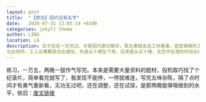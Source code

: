 ```yaml
---
layout: post
title:  "【原创】纽约没有名字"
date:   2020-07-31 13:05:14 +0100
categories: jekyll theme
author: LING
location: LA
description: 日子还在一天天过，许是因为那日聊天，我无事就会去工地看看，密密麻麻的工人埋头苦干，我却要仰头才能看到他们。资本家挥金如土，一楼更比一楼高，直冲云霄，让人头皮发麻，对天空失了敬意。
与此同时，工人出事概率也在增加，先是从十楼坠下来，后来是从五十楼，在空中坠落的时间长得我都呼吸不畅，现在再想起来，一颗子弹反而是上帝悯人，保佑众生。
---
```


练习，一万五，两晚一鼓作气写完。本来是需要大量资料的题材，投机取巧找了个纪录片，简单看完就写了，我发现不能停，一停就难连，写完五味杂陈，隔了点时间才有勇气重新看，无功无过吧，还在调整，还在试探，是那两晚能够哦做到的水平，依旧：[废文链接](https://sosad.fun/threads/76823/profile)


